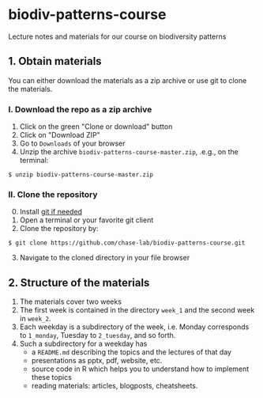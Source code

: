 # biodiv-patterns-course
Lecture notes and materials for our course on biodiversity patterns

## 1. Obtain materials
You can either download the materials as a zip archive or use git to clone the materials.
### I. Download the repo as a zip archive
1. Click on the green "Clone or download" button
2. Click on "Download ZIP"
3. Go to ```Downloads``` of your browser
4. Unzip the archive ```biodiv-patterns-course-master.zip```, .e.g., on the terminal:
```
$ unzip biodiv-patterns-course-master.zip
```

### II. Clone the repository
0. Install [git if needed](https://git-scm.com/downloads)
1. Open a terminal or your favorite git client
2. Clone the repository by:
```
$ git clone https://github.com/chase-lab/biodiv-patterns-course.git
```
3. Navigate to the cloned directory in your file browser
   
## 2. Structure of the materials
1. The materials cover two weeks
2. The first week is contained in the directory ```week_1``` and the second week in ```week_2```.
3. Each weekday is a subdirectory of the week, i.e. Monday corresponds to ```1_monday```, Tuesday to ```2_tuesday```, and so forth.
4. Such a subdirectory for a weekday has
   - a ```README.md``` describing the topics and the lectures of that day
   - presentations as pptx, pdf, website, etc.
   - source code in R which helps you to understand how to implement these topics
   - reading materials: articles, blogposts, cheatsheets.

